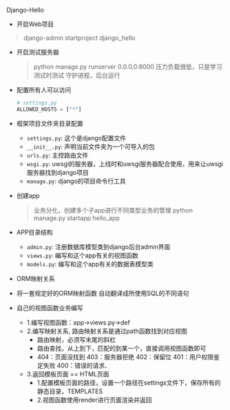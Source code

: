 Django-Hello

* 开启Web项目
  
> django-admin startproject django_hello

* 开启测试服务器
  > python manage.py runserver 0.0.0.0:8000
  > 压力负载很低，只是学习测试时测试
  > 守护进程，后台运行

* 配置所有人可以访问
  ```python
  # settings.py
  ALLOWED_HOSTS = ["*"]
  ```
* 框架项目文件夹目录配置
  * `settings.py`: 这个是django配置文件
  * `__init__.py`: 声明当前文件夹为一个可导入的包
  * `urls.py`: 主控路由文件
  * `wsgi.py`: uwsgi的服务器，上线时和uwsgi服务器配合使用，用来让uwsgi服务器找到django项目
  * `manage.py`: django的项目命令行工具

* 创建app
  > 业务分化，创建多个子app进行不同类型业务的管理
  > python manage.py startapp hello_app

* APP目录结构
  * `admin.py`: 注册数据库模型类到django后台admin界面
  * `views.py`: 编写和这个app有关的视图函数
  * `models.py`: 编写和这个app有关的数据表模型类

* ORM映射关系
  
* 将一套规定好的ORM映射函数 自动翻译成所使用SQL的不同语句
  
* 自己的视图函数业务编写
  * 1.编写视图函数：app->views.py->def
  * 2.编写映射关系, 路由映射关系是通过path函数找到对应视图
    * 路由映射，必须写末尾的斜杠
    * 路由查找，从上到下，匹配的到某一个，直接调用视图函数即可
    * 404：页面没找到 403：服务器拒绝 402：保留位 401：用户权限鉴定失败 400：错误的请求、
  * 3.返回模板页面 == HTML页面
    * 1.配置模板页面的路径，设置一个路径在settings文件下，保存所有的静态目录，TEMPLATES
    * 2.视图函数使用render进行页面渲染并返回

